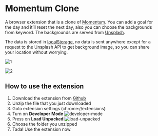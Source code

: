 # Momentum Clone

A browser extension that is a clone of [Momentum](https://chrome.google.com/webstore/detail/momentum/laookkfknpbbblfpciffpaejjkokdgca). You can add a goal for the day and it’ll reset the next day, also you can choose the backgrounds from keyword. The backgrounds are served from [Unsplash](https://unsplash.com).

The data is stored in [localStorage](https://developer.mozilla.org/en-US/docs/Web/API/Window/localStorage), no data is sent anywhere except for a request to the Unsplash API to get background image, so you can share your location without worrying.

![1](https://github.com/danpiths/momentum-clone/assets/85949566/7317b5a3-f2c1-4dcb-8b25-2f50d6a24951)

![2](https://github.com/danpiths/momentum-clone/assets/85949566/ef4dbad0-62bc-4db1-9c45-e8b290a2506d)


## How to use the extension

1. Download the extension from [Github](https://github.com/danpiths/momentum-clone/archive/refs/heads/master.zip)
2. Unzip the file that you just downloaded
3. Goto extension settings (chrome://extensions)
4. Turn on **Developer Mode**
![developer-mode](https://github.com/danpiths/momentum-clone/assets/85949566/7b01aa77-ccec-40f7-b8ad-6d43776a8a42)
5. Press on **Load Unpacked**
![load-unpacked](https://github.com/danpiths/momentum-clone/assets/85949566/ba60e820-9309-49cd-8a38-fbb545671b5f)
6. Choose the folder you unzipped
7. Tada! Use the extension now.
